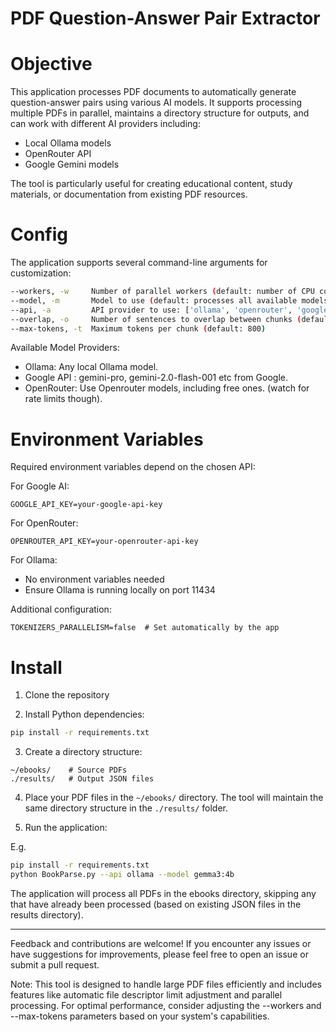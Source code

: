 # PDF Question-Answer Pair Extractor

# Objective

This application processes PDF documents to automatically generate question-answer pairs using various AI models. It supports processing multiple PDFs in parallel, maintains a directory structure for outputs, and can work with different AI providers including:
- Local Ollama models
- OpenRouter API
- Google Gemini models

The tool is particularly useful for creating educational content, study materials, or documentation from existing PDF resources.

# Config

The application supports several command-line arguments for customization:

```bash
--workers, -w     Number of parallel workers (default: number of CPU cores)
--model, -m       Model to use (default: processes all available models)
--api, -a         API provider to use: ['ollama', 'openrouter', 'google'] (default: ollama)
--overlap, -o     Number of sentences to overlap between chunks (default: -2)
--max-tokens, -t  Maximum tokens per chunk (default: 800)
```

Available Model Providers:
- Ollama: Any local Ollama model.
- Google API : gemini-pro, gemini-2.0-flash-001 etc from Google.
- OpenRouter: Use Openrouter models, including free ones.  (watch for rate limits though).

# Environment Variables

Required environment variables depend on the chosen API:

For Google AI:
```
GOOGLE_API_KEY=your-google-api-key
```

For OpenRouter:
```
OPENROUTER_API_KEY=your-openrouter-api-key
```

For Ollama:
- No environment variables needed
- Ensure Ollama is running locally on port 11434

Additional configuration:
```
TOKENIZERS_PARALLELISM=false  # Set automatically by the app
```

# Install

1. Clone the repository

2. Install Python dependencies:
```bash
pip install -r requirements.txt
```

3. Create a directory structure:
```
~/ebooks/    # Source PDFs
./results/   # Output JSON files
```

4. Place your PDF files in the `~/ebooks/` directory. The tool will maintain the same directory structure in the `./results/` folder.

5. Run the application:

E.g. 
```bash
pip install -r requirements.txt  
python BookParse.py --api ollama --model gemma3:4b
```


The application will process all PDFs in the ebooks directory, skipping any that have already been processed (based on existing JSON files in the results directory).

---

Feedback and contributions are welcome! If you encounter any issues or have suggestions for improvements, please feel free to open an issue or submit a pull request.

Note: This tool is designed to handle large PDF files efficiently and includes features like automatic file descriptor limit adjustment and parallel processing. For optimal performance, consider adjusting the --workers and --max-tokens parameters based on your system's capabilities.
